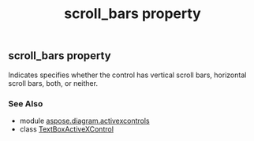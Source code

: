 ﻿---
title: scroll_bars property
second_title: Aspose.Diagram for Python via .NET API References
description: 
type: docs
weight: 290
url: /python-net/aspose.diagram.activexcontrols/textboxactivexcontrol/scroll_bars/
is_root: false
---

## scroll_bars property


Indicates specifies whether the control has vertical scroll bars, horizontal scroll bars, both, or neither.

### See Also
* module [aspose.diagram.activexcontrols](../../)
* class [TextBoxActiveXControl](/diagram/python-net/aspose.diagram.activexcontrols/textboxactivexcontrol)
